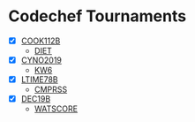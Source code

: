 # Codechef Tournaments
- [X] [COOK112B](https://www.codechef.com/COOK112B/)
    -  [DIET](https://www.codechef.com/COOK112B/problems/DIET)
- [X] [CYNO2019](https://www.codechef.com/CYNO2019/)
    -  [KW6](https://www.codechef.com/CYNO2019/problems/KW6)
- [X] [LTIME78B](https://www.codechef.com/LTIME78B/)
    -  [CMPRSS](https://www.codechef.com/LTIME78B/problems/CMPRSS)
- [X] [DEC19B](https://www.codechef.com/DEC19B/)
    -  [WATSCORE](https://www.codechef.com/LTIME78B/problems/WATSCORE)

